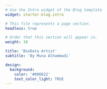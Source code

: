 ```yaml
---
# Use the Intro widget of the Blog template
widget: starter.blog.intro

# This file represents a page section.
headless: true

# Order that this section will appear in.
weight: 10

title: 'BioData Artist'
subtitle: 'By Muna Alhammadi'

design:
  background:
    color: '#006622'
    text_color_light: TRUE
---
```

